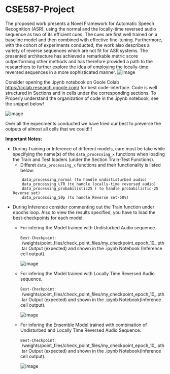 # CSE587-Project
The proposed work presents a Novel Framework for Automatic Speech Recognition (ASR), using the normal and the locally-time reversed audio sequence as two of its efficient cues. The cues are first well trained on a baseline model and then combined with effective fine-tuning. Furthermore, with the cohort of experiments conducted, the work also describes a variety of reverse sequences which are not fit for ASR systems. The presented architecture has achieved a remarkable metric score outperforming other methods and has therefore provided a path to the researchers to further explore the idea of employing the locally-time reversed sequences in a more sophisticated manner.
![image](https://user-images.githubusercontent.com/47940851/236496758-a5c38ba2-de56-4489-9898-56e0db977d15.png)

Consider opening the .ipynb notebook on Goole Colab https://colab.research.google.com/ for best code-interface. Code is well structured in Sections and in cells under the corresponding sections. To Properly understand the organization of code in the .ipynb notebook, see the snippet below! 

![image](https://user-images.githubusercontent.com/47940851/236500252-4c5cabea-d811-4cf2-b797-652e292bea84.png)

Over all the experiments conducted we have tried our best to preverse the outputs of almost all cells that we could!!! 

**Important Notes:** 
* During Training or Inference of different models, care must be take while specifying the name(**x**)  of the ```data_processing_x``` functions when loading the Train and Test loaders (under the Section Train-Test Functions). 
  * Differet ```data_processing_x``` functions and their functionality is listed below: 
  ```
      data_processing_normal (to handle undististurbed audio)
      data_processing_LTR (to handle locally-time reversed audio)
      data_processing_probabilistic25 ( to handle probabilistic-25 Reverse set)
      data_processing_50p (to handle Reverse set-50%)
  ```
* During Inference consider commenting out the Train function under epochs loop. Also to view the results specified, you have to load the best-checkpoints for each model. 
  * For infering the Model trained with Undisturbed Audio sequence.
  
    ```Best-Checkpoint```: ./weights/point_files/check_point_files/my_checkpoint_epoch_10_.pth.tar
    Output (expected) and shown in the .ipynb Notebook (Inference cell output).
    
    ![image](https://user-images.githubusercontent.com/47940851/236508244-dd4eb13c-d9ff-4ff8-a007-04a179cc58d8.png)

  * For infering the Model trained with Locally Time Reversed Audio sequence.
  
    ```Best-Checkpoint```: ./weights/point_files/check_point_files/my_checkpoint_epoch_10_.pth.tar
    Output (expected) and shown in the .ipynb Notebook(Inference cell output).
    
    ![image](https://user-images.githubusercontent.com/47940851/236508445-8e762186-3bae-40e7-ad68-a2b98c337e71.png)

    
  * For infering the Ensemble Model trained with combination of Undisturbed and Locally Time Reversed Audio Sequence.
  
    ```Best-Checkpoint```: ./weights/point_files/check_point_files/my_checkpoint_epoch_10_.pth.tar
    Output (expected) and shown in the .ipynb Notebook(Inference cell output).
    
    ![image](https://user-images.githubusercontent.com/47940851/236508599-54e20d32-aa57-40ae-b07a-2e5097a55845.png)


